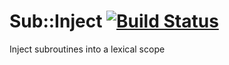 
# Sub::Inject [![Build Status](https://travis-ci.org/aferreira/cpan-Sub-Inject.svg?branch=master)](https://travis-ci.org/aferreira/cpan-Sub-Inject)
Inject subroutines into a lexical scope
